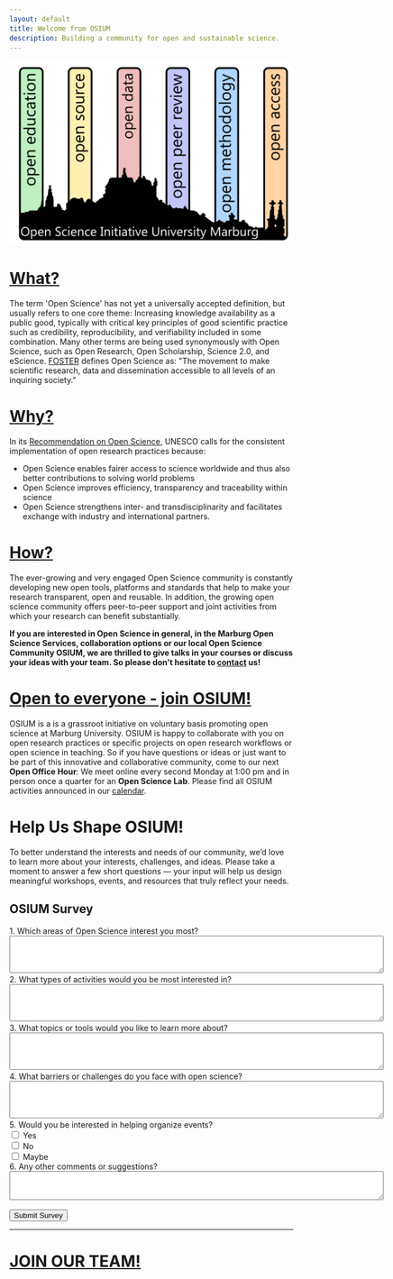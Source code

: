 ```yaml
---
layout: default
title: Welcome from OSIUM
description: Building a community for open and sustainable science.
---
```


![OSIUM_Logo](./assets/images/OSIUM_logo.png)

# [What?](./open-science.md) 
The term 'Open Science' has not yet a universally accepted definition, but usually refers to one core theme: Increasing knowledge availability as a public good, typically with critical key principles of good scientific practice such as credibility, reproducibility, and verifiability included in some combination. Many other terms are being used synonymously with Open Science, such as Open Research, Open Scholarship, Science 2.0, and eScience.
[FOSTER](https://www.fosteropenscience.eu/) defines Open Science as: "The movement to make scientific research, data and dissemination accessible to all levels of an inquiring society."

# [Why?](./reasons.md)
In its <a href="https://unesdoc.unesco.org/ark:/48223/pf0000379949">Recommendation on Open Science</a>, UNESCO calls for the consistent implementation of open research practices because:
* Open Science enables fairer access to science worldwide and thus also better contributions to solving world problems
* Open Science improves efficiency, transparency and traceability within science
* Open Science strengthens inter- and transdisciplinarity and facilitates exchange with industry and international partners.

# [How?](./tools-and-resources.md)
The ever-growing and very engaged Open Science community is constantly developing new open tools, platforms and standards that help to make your research transparent, open and reusable.
In addition, the growing open science community offers peer-to-peer support and joint activities from which your research can benefit substantially.

**If you are interested in Open Science in general, in the Marburg Open Science Services, collaboration options or our local Open Science Community OSIUM, we are thrilled to give talks in your courses or discuss your ideas with your team. So please don't hesitate to <a href="mailto:osium.contact@gmail.com">contact</a> us!**

# [Open to everyone - join OSIUM!](./team.md)

OSIUM is a is a grassroot initiative on voluntary basis promoting open science at Marburg University.
OSIUM is happy to collaborate with you on open research practices or specific projects on open research workflows or open science in teaching.
So if you have questions or ideas or just want to be part of this innovative and collaborative community, come to our next **Open Office Hour**: We meet online every second Monday at 1:00 pm and in person once a quarter for an **Open Science Lab**. Please find all OSIUM activities announced in our [calendar](./calendar-page.md).

# Help Us Shape OSIUM!

To better understand the interests and needs of our community, we’d love to learn more about your interests, challenges, and ideas. Please take a moment to answer a few short questions — your input will help us design meaningful workshops, events, and resources that truly reflect your needs.

<form action="https://formspree.io/f/mpwdndkb" method="POST">
  <input type="hidden" name="_redirect" value="https://OpenScienceInitiativeUniversityMarburg.github.io/thank-you/">
  <h2>OSIUM Survey</h2>

  <label>
    1. Which areas of Open Science interest you most?
    <br>
    <textarea name="areas_of_interest" rows="4" cols="80"></textarea>
  </label>

  <label>
    2. What types of activities would you be most interested in?
    <br>
    <textarea name="activities_of_interest" rows="4" cols="80"></textarea>
  </label>

  <label>
    3. What topics or tools would you like to learn more about?
    <br>
    <textarea name="topics_of_interest" rows="4" cols="80"></textarea>
  </label>

  <label>
    4. What barriers or challenges do you face with open science?
    <br>
    <textarea name="barriers_to_open_science" rows="4" cols="80"></textarea>
  </label>

  <label>
    5. Would you be interested in helping organize events?
    <br>
      <input type="checkbox" name="interest_in_volunteering" value="Yes"> Yes<br>
      <input type="checkbox" name="interest_in_volunteering" value="No"> No<br>
      <input type="checkbox" name="interest_in_volunteering" value="Maybe"> Maybe<br>
  </label>

  <label>
    6. Any other comments or suggestions?
    <br>
    <textarea name="other_comments" rows="3" cols="80"></textarea>
  </label>

  <button type="submit">Submit Survey</button>
</form>


---

# [JOIN OUR TEAM!](./join.md)
